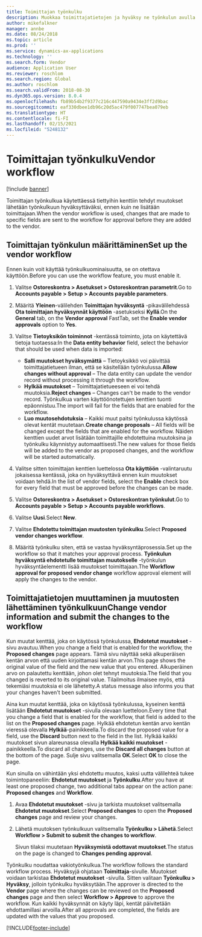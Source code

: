 ```yaml
---
title: Toimittajan työnkulku
description: Muokkaa toimittajatietojen ja hyväksy ne työnkulun avulla.
author: mikefalkner
manager: annbe
ms.date: 08/24/2018
ms.topic: article
ms.prod: ''
ms.service: dynamics-ax-applications
ms.technology: ''
ms.search.form: Vendor
audience: Application User
ms.reviewer: roschlom
ms.search.region: Global
ms.author: roschlom
ms.search.validFrom: 2018-08-30
ms.dyn365.ops.version: 8.0.4
ms.openlocfilehash: fb89b54b2f9377c216c447590a9434e3ff2d9bac
ms.sourcegitcommit: eaf330dbee1db96c20d5ac479f007747bea079eb
ms.translationtype: HT
ms.contentlocale: fi-FI
ms.lasthandoff: 02/15/2021
ms.locfileid: "5248132"
---
```

# <a name="vendor-workflow"></a><span data-ttu-id="c544f-103">Toimittajan työnkulku</span><span class="sxs-lookup"><span data-stu-id="c544f-103">Vendor workflow</span></span>

[!include [banner](../includes/banner.md)]

<span data-ttu-id="c544f-104">Toimittajan työnkulkua käytettäessä tiettyihin kenttiin tehdyt muutokset lähetään työnkulkuun hyväksyttäväksi, ennen kuin ne lisätään toimittajaan.</span><span class="sxs-lookup"><span data-stu-id="c544f-104">When the vendor workflow is used, changes that are made to specific fields are sent to the workflow for approval before they are added to the vendor.</span></span>

## <a name="set-up-the-vendor-workflow"></a><span data-ttu-id="c544f-105">Toimittajan työnkulun määrittäminen</span><span class="sxs-lookup"><span data-stu-id="c544f-105">Set up the vendor workflow</span></span>

<span data-ttu-id="c544f-106">Ennen kuin voit käyttää työnkulkuominaisuutta, se on otettava käyttöön.</span><span class="sxs-lookup"><span data-stu-id="c544f-106">Before you can use the workflow feature, you must enable it.</span></span>

1. <span data-ttu-id="c544f-107">Valitse **Ostoreskontra \> Asetukset \> Ostoreskontran parametrit**.</span><span class="sxs-lookup"><span data-stu-id="c544f-107">Go to **Accounts payable \> Setup \> Accounts payable parameters**.</span></span>
2. <span data-ttu-id="c544f-108">Määritä **Yleinen**-välilehden **Toimittajan hyväksyntä** -pikavälilehdessä **Ota toimittajan hyväksynnät käyttöön** -asetukseksi **Kyllä**.</span><span class="sxs-lookup"><span data-stu-id="c544f-108">On the **General** tab, on the **Vendor approval** FastTab, set the **Enable vendor approvals** option to **Yes**.</span></span>
3. <span data-ttu-id="c544f-109">Valitse **Tietoyksikön toiminnot** -kentässä toiminto, jota on käytettävä tietoja tuotaessa:</span><span class="sxs-lookup"><span data-stu-id="c544f-109">In the **Data entity behavior** field, select the behavior that should be used when data is imported:</span></span>

    - <span data-ttu-id="c544f-110">**Salli muutokset hyväksymättä** – Tietoyksikkö voi päivittää toimittajatietueen ilman, että se käsitellään työnkulussa.</span><span class="sxs-lookup"><span data-stu-id="c544f-110">**Allow changes without approval** – The data entity can update the vendor record without processing it through the workflow.</span></span>
    - <span data-ttu-id="c544f-111">**Hylkää muutokset** – Toimittajatietueeseen ei voi tehdä muutoksia.</span><span class="sxs-lookup"><span data-stu-id="c544f-111">**Reject changes** – Changes can't be made to the vendor record.</span></span> <span data-ttu-id="c544f-112">Työnkulkua varten käyttöönotettujen kenttien tuonti epäonnistuu.</span><span class="sxs-lookup"><span data-stu-id="c544f-112">The import will fail for the fields that are enabled for the workflow.</span></span>
    - <span data-ttu-id="c544f-113">**Luo muutosehdotuksia** – Kaikki muut paitsi työnkulussa käytössä olevat kentät muutetaan.</span><span class="sxs-lookup"><span data-stu-id="c544f-113">**Create change proposals** – All fields will be changed except the fields that are enabled for the workflow.</span></span> <span data-ttu-id="c544f-114">Näiden kenttien uudet arvot lisätään toimittajille ehdotettuina muutoksina ja työnkulku käynnistyy automaattisesti.</span><span class="sxs-lookup"><span data-stu-id="c544f-114">The new values for those fields will be added to the vendor as proposed changes, and the workflow will be started automatically.</span></span>

4. <span data-ttu-id="c544f-115">Valitse sitten toimittajan kenttien luettelossa **Ota käyttöön** -valintaruutu jokaisessa kentässä, joka on hyväksyttävä ennen kuin muutokset voidaan tehdä.</span><span class="sxs-lookup"><span data-stu-id="c544f-115">In the list of vendor fields, select the **Enable** check box for every field that must be approved before the changes can be made.</span></span>
5. <span data-ttu-id="c544f-116">Valitse **Ostoreskontra \> Asetukset \> Ostoreskontran työnkulut**.</span><span class="sxs-lookup"><span data-stu-id="c544f-116">Go to **Accounts payable \> Setup \> Accounts payable workflows**.</span></span>
6. <span data-ttu-id="c544f-117">Valitse **Uusi**.</span><span class="sxs-lookup"><span data-stu-id="c544f-117">Select **New**.</span></span>
7. <span data-ttu-id="c544f-118">Valitse **Ehdotettu toimittajan muutosten työnkulku**.</span><span class="sxs-lookup"><span data-stu-id="c544f-118">Select **Proposed vendor changes workflow**.</span></span> 
8. <span data-ttu-id="c544f-119">Määritä työnkulku siten, että se vastaa hyväksyntäprosessia.</span><span class="sxs-lookup"><span data-stu-id="c544f-119">Set up the workflow so that it matches your approval process.</span></span> <span data-ttu-id="c544f-120">**Työnkulun hyväksyntä ehdotetulle toimittajan muutokselle** -työnkulun hyväksyntäelementti lisää muutokset toimittajaan.</span><span class="sxs-lookup"><span data-stu-id="c544f-120">The **Workflow approval for proposed vendor change** workflow approval element will apply the changes to the vendor.</span></span>

## <a name="change-vendor-information-and-submit-the-changes-to-the-workflow"></a><span data-ttu-id="c544f-121">Toimittajatietojen muuttaminen ja muutosten lähettäminen työnkulkuun</span><span class="sxs-lookup"><span data-stu-id="c544f-121">Change vendor information and submit the changes to the workflow</span></span>

<span data-ttu-id="c544f-122">Kun muutat kenttää, joka on käytössä työnkulussa, **Ehdotetut muutokset** -sivu avautuu.</span><span class="sxs-lookup"><span data-stu-id="c544f-122">When you change a field that is enabled for the workflow, the **Proposed changes** page appears.</span></span> <span data-ttu-id="c544f-123">Tämä sivu näyttää sekä alkuperäisen kentän arvon että uuden kirjoittamasi kentän arvon.</span><span class="sxs-lookup"><span data-stu-id="c544f-123">This page shows the original value of the field and the new value that you entered.</span></span> <span data-ttu-id="c544f-124">Alkuperäinen arvo on palautettu kenttään, johon olet tehnyt muutoksia.</span><span class="sxs-lookup"><span data-stu-id="c544f-124">The field that you changed is reverted to its original value.</span></span> <span data-ttu-id="c544f-125">Tilailmoitus ilmaisee myös, että tekemiäsi muutoksia ei ole lähetetty.</span><span class="sxs-lookup"><span data-stu-id="c544f-125">A status message also informs you that your changes haven't been submitted.</span></span> 

<span data-ttu-id="c544f-126">Aina kun muutat kenttää, joka on käytössä työnkulussa, kyseinen kenttä lisätään **Ehdotetut muutokset** -sivulla olevaan luetteloon.</span><span class="sxs-lookup"><span data-stu-id="c544f-126">Every time that you change a field that is enabled for the workflow, that field is added to the list on the **Proposed changes** page.</span></span> <span data-ttu-id="c544f-127">Hylkää ehdotetun kentän arvo kentän vieressä olevalla **Hylkää**-painikkeella.</span><span class="sxs-lookup"><span data-stu-id="c544f-127">To discard the proposed value for a field, use the **Discard** button next to the field in the list.</span></span> <span data-ttu-id="c544f-128">Hylkää kaikki muutokset sivun alareunassa olevalla **Hylkää kaikki muutokset** -painikkeella.</span><span class="sxs-lookup"><span data-stu-id="c544f-128">To discard all changes, use the **Discard all changes** button at the bottom of the page.</span></span> <span data-ttu-id="c544f-129">Sulje sivu valitsemalla **OK**.</span><span class="sxs-lookup"><span data-stu-id="c544f-129">Select **OK** to close the page.</span></span>

<span data-ttu-id="c544f-130">Kun sinulla on vähintään yksi ehdotettu muutos, kaksi uutta välilehteä tukee toimintopaneeliin: **Ehdotetut muutokset** ja **Työnkulku**.</span><span class="sxs-lookup"><span data-stu-id="c544f-130">After you have at least one proposed change, two additional tabs appear on the action pane: **Proposed changes** and **Workflow**.</span></span>

1. <span data-ttu-id="c544f-131">Avaa **Ehdotetut muutokset** -sivu ja tarkista muutokset valitsemalla **Ehdotetut muutokset**.</span><span class="sxs-lookup"><span data-stu-id="c544f-131">Select **Proposed changes** to open the **Proposed changes** page and review your changes.</span></span>
2. <span data-ttu-id="c544f-132">Lähetä muutoksen työnkulkuun valitsemalla **Työnkulku \> Lähetä**.</span><span class="sxs-lookup"><span data-stu-id="c544f-132">Select **Workflow \> Submit to submit the changes to workflow**.</span></span>

    <span data-ttu-id="c544f-133">Sivun tilaksi muutetaan **Hyväksymistä odottavat muutokset**.</span><span class="sxs-lookup"><span data-stu-id="c544f-133">The status on the page is changed to **Changes pending approval**.</span></span>

<span data-ttu-id="c544f-134">Työnkulku noudattaa vakiotyönkulkua.</span><span class="sxs-lookup"><span data-stu-id="c544f-134">The workflow follows the standard workflow process.</span></span> <span data-ttu-id="c544f-135">Hyväksyjä ohjataan **Toimittaja**-sivulle. Muutokset voidaan tarkistaa **Ehdotetut muutokset** -sivulla. Sitten valitaan **Työnkulku \> Hyväksy**, jolloin työnkulku hyväksytään.</span><span class="sxs-lookup"><span data-stu-id="c544f-135">The approver is directed to the **Vendor** page where the changes can be reviewed on the **Proposed changes** page and then select **Workflow \> Approve** to approve the workflow.</span></span> <span data-ttu-id="c544f-136">Kun kaikki hyväksynnät on käyty läpi, kentät päivitetään ehdottamillasi arvoilla.</span><span class="sxs-lookup"><span data-stu-id="c544f-136">After all approvals are completed, the fields are updated with the values that you proposed.</span></span>


[!INCLUDE[footer-include](../../includes/footer-banner.md)]